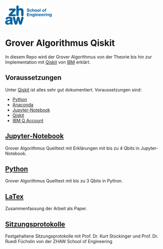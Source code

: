 <img src="Sitzungsprotokolle/README-src/Logo-School-of-Engineering.jpg" alt="ZHAW" width="150"/>

# Grover Algorithmus Qiskit
In diesem Repo wird der Grover Algorithmus von der Theorie bis hin zur Implementation mit [Qiskit](https://qiskit.org/) von [IBM](https://www.ibm.com/ch-de/?ar=1) erklärt.

## Voraussetzungen
Unter [Qiskit](https://github.com/Qiskit) ist alles sehr gut dokumentiert. Voraussetzungen sind:
- [Python](https://www.python.org/downloads/)
- [Anaconda](https://www.anaconda.com/download/)
- [Jupyter-Notebook](https://github.com/jupyter/notebook)
- [Qiskit](https://github.com/Qiskit/qiskit-tutorial/blob/master/INSTALL.md)
- [IBM Q Account](https://www.ibm.com/account/reg/us-en/signup?formid=urx-19776&target=https%3A%2F%2Fwww.ibm.com%2Fch-de%2F%3Far%3D1)

## [Jupyter-Notebook](https://github.com/soultanis/Grover-Algorithmus-Qiskit/tree/master/Jupyter-Notebook)
Grover Algorithmus Quelltext mit Erklärungen mit bis zu 4 Qbits in Jupyter-Notebook.

## [Python](https://github.com/soultanis/Grover-Algorithmus-Qiskit/tree/master/Python)
Grover Algorithmus Quelltext mit bis zu 3 Qbits in Python.  

## [LaTex](https://github.com/soultanis/Grover-Algorithmus-Qiskit/tree/master/LaTex)
Zusammenfassung der Arbeit als Paper.

## [Sitzungsprotokolle](https://github.com/soultanis/Grover-Algorithmus-Qiskit/tree/master/Sitzungsprotokolle)
Festgehaltene Sitzungsprotokolle mit Prof. Dr. Kurt Stockinger und Prof. Dr. Ruedi Füchslin von der ZHAW School of Engineering
